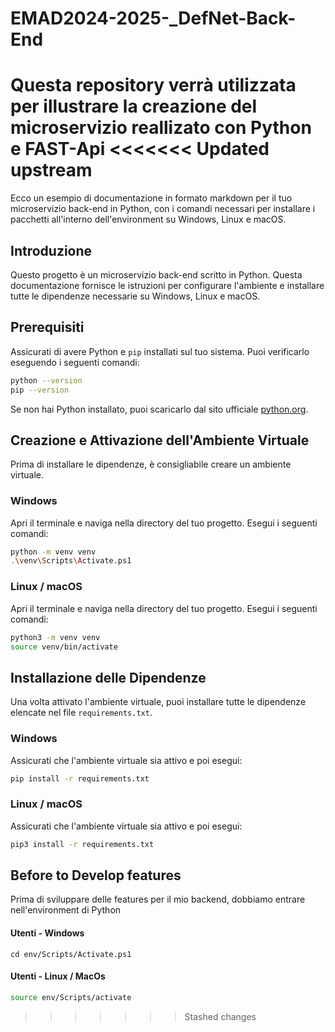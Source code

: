 # EMAD2024-2025-_DefNet-Back-End
Questa repository verrà utilizzata per illustrare la creazione del microservizio reallizato con Python e FAST-Api
<<<<<<< Updated upstream
=======

Ecco un esempio di documentazione in formato markdown per il tuo microservizio back-end in Python, con i comandi necessari per installare i pacchetti all'interno dell'environment su Windows, Linux e macOS.

## Introduzione

Questo progetto è un microservizio back-end scritto in Python. Questa documentazione fornisce le istruzioni per configurare l'ambiente e installare tutte le dipendenze necessarie su Windows, Linux e macOS.

## Prerequisiti

Assicurati di avere Python e `pip` installati sul tuo sistema. Puoi verificarlo eseguendo i seguenti comandi:

```sh
python --version
pip --version
```

Se non hai Python installato, puoi scaricarlo dal sito ufficiale [python.org](https://www.python.org/downloads/).

## Creazione e Attivazione dell'Ambiente Virtuale

Prima di installare le dipendenze, è consigliabile creare un ambiente virtuale.

### Windows

Apri il terminale e naviga nella directory del tuo progetto. Esegui i seguenti comandi:

```sh
python -m venv venv
.\venv\Scripts\Activate.ps1
```

### Linux / macOS

Apri il terminale e naviga nella directory del tuo progetto. Esegui i seguenti comandi:

```sh
python3 -m venv venv
source venv/bin/activate
```

## Installazione delle Dipendenze

Una volta attivato l'ambiente virtuale, puoi installare tutte le dipendenze elencate nel file `requirements.txt`.

### Windows

Assicurati che l'ambiente virtuale sia attivo e poi esegui:

```sh
pip install -r requirements.txt
```

### Linux / macOS

Assicurati che l'ambiente virtuale sia attivo e poi esegui:

```sh
pip3 install -r requirements.txt
```

## Before to Develop features 

Prima di sviluppare delle features per il mio backend, dobbiamo entrare nell'environment di Python 

#### Utenti - Windows 

```powrshell
cd env/Scripts/Activate.ps1
```

#### Utenti - Linux / MacOs 

```sh
source env/Scripts/activate
```
>>>>>>> Stashed changes
